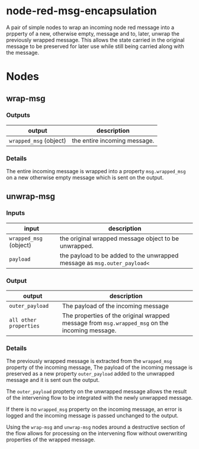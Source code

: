 # node-red-msg-encapsulation

A pair of simple nodes to wrap an incoming node red message into a prpperty of a new, otherwise empty, message and to, later, unwrap the previously wrapped message.
This allows the state carried in the original message to be preserved for later use while still being carried along with the message.

# Nodes

## wrap-msg

### Outputs

| output | description |
| --- | --- |
| `wrapped_msg` (object) |  the entire incoming message. |

### Details</h3>
 
The entire incoming message is wrapped into a property `msg.wrapped_msg` on a new otherwise empty message which is sent on the output.

## unwrap-msg

### Inputs

| input | description |
| --- | --- |
| `wrapped_msg` (object)   |  the original wrapped message object to be unwrapped. 
| `payload` |  the payload to be added to the unwrapped message as `msg.outer_payload<`

### Output

| output | description |
| --- | --- |
| `outer_payload` |  The payload of the incoming message
| `all other properties`   |  The properties of the original wrapped message from `msg.wrapped_msg` on the incoming message.

### Details

The previously wrapped message is extracted from the `wrapped_msg` property of the incoming message, 
The payload of the incoming message is preserved as a new property `outer_payload` added to the unwrapped message and it is sent oun the output.

The `outer_payload` propterty on the unwrapped message allows the result of the intervening flow to be integrated with the newly unwrapped message.

If there is no `wrapped_msg` property on the incoming message, an error is logged and the incoming message is passed unchanged to the output.

Using the `wrap-msg` and `unwrap-msg` nodes around a destructive section of the flow allows for processing on the intervening flow without owerwriting properties of the wrapped message.


